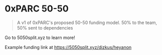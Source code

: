 # 0xPARC 50-50

> A v1 of 0xPARC's proposed 50-50 funding model. 50% to the team, 50% sent to dependencies

Go to 5050split.xyz to learn more!

Example funding link at https://5050split.xyz/dizkus/heyanon
